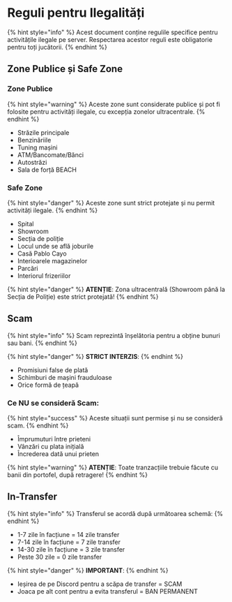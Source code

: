 # Reguli pentru Ilegalități

{% hint style="info" %}
Acest document conține regulile specifice pentru activitățile ilegale pe server. Respectarea acestor reguli este obligatorie pentru toți jucătorii.
{% endhint %}

## Zone Publice și Safe Zone

### Zone Publice
{% hint style="warning" %}
Aceste zone sunt considerate publice și pot fi folosite pentru activități ilegale, cu excepția zonelor ultracentrale.
{% endhint %}

- Străzile principale
- Benzinăriile
- Tuning mașini
- ATM/Bancomate/Bănci
- Autostrăzi
- Sala de forță BEACH

### Safe Zone
{% hint style="danger" %}
Aceste zone sunt strict protejate și nu permit activități ilegale.
{% endhint %}

- Spital
- Showroom
- Secția de poliție
- Locul unde se află joburile
- Casă Pablo Cayo
- Interioarele magazinelor
- Parcări
- Interiorul frizeriilor

{% hint style="danger" %}
**ATENȚIE**: Zona ultracentrală (Showroom până la Secția de Poliție) este strict protejată!
{% endhint %}

## Scam
{% hint style="info" %}
Scam reprezintă înșelătoria pentru a obține bunuri sau bani.
{% endhint %}

{% hint style="danger" %}
**STRICT INTERZIS**: 
{% endhint %}

- Promisiuni false de plată
- Schimburi de mașini frauduloase
- Orice formă de țeapă

### Ce NU se consideră Scam:
{% hint style="success" %}
Aceste situații sunt permise și nu se consideră scam.
{% endhint %}

- Împrumuturi între prieteni
- Vânzări cu plata inițială
- Încrederea dată unui prieten

{% hint style="warning" %}
**ATENȚIE**: Toate tranzacțiile trebuie făcute cu banii din portofel, după retragere!
{% endhint %}

## In-Transfer
{% hint style="info" %}
Transferul se acordă după următoarea schemă:
{% endhint %}

- 1-7 zile în facțiune = 14 zile transfer
- 7-14 zile în facțiune = 7 zile transfer
- 14-30 zile în facțiune = 3 zile transfer
- Peste 30 zile = 0 zile transfer

{% hint style="danger" %}
**IMPORTANT**: 
{% endhint %}

- Ieșirea de pe Discord pentru a scăpa de transfer = SCAM
- Joaca pe alt cont pentru a evita transferul = BAN PERMANENT 